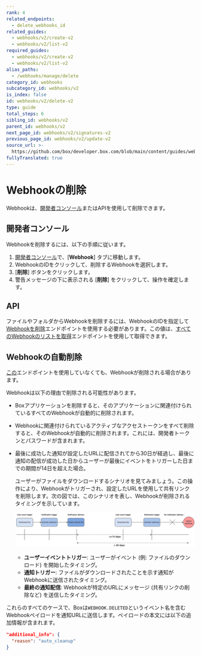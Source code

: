 ```yaml
---
rank: 4
related_endpoints:
  - delete_webhooks_id
related_guides:
  - webhooks/v2/create-v2
  - webhooks/v2/list-v2
required_guides:
  - webhooks/v2/create-v2
  - webhooks/v2/list-v2
alias_paths:
  - /webhooks/manage/delete
category_id: webhooks
subcategory_id: webhooks/v2
is_index: false
id: webhooks/v2/delete-v2
type: guide
total_steps: 6
sibling_id: webhooks/v2
parent_id: webhooks/v2
next_page_id: webhooks/v2/signatures-v2
previous_page_id: webhooks/v2/update-v2
source_url: >-
  https://github.com/box/developer.box.com/blob/main/content/guides/webhooks/v2/delete-v2.md
fullyTranslated: true
---
```

# Webhookの削除

Webhookは、[開発者コンソール][console]またはAPIを使用して削除できます。

## 開発者コンソール

Webhookを削除するには、以下の手順に従います。

1. [開発者コンソール][console]で、\[**Webhook**] タブに移動します。
2. WebhookのIDをクリックして、削除するWebhookを選択します。
3. \[**削除**] ボタンをクリックします。
4. 警告メッセージの下に表示される \[**削除**] をクリックして、操作を確定します。

## API

ファイルやフォルダからWebhookを削除するには、WebhookのIDを指定して[Webhookを削除][delete]エンドポイントを使用する必要があります。この値は、[すべてのWebhookのリストを取得][list]エンドポイントを使用して取得できます。

<Samples id="delete_webhooks_id">

</Samples>

## Webhookの自動削除

[この][delete]エンドポイントを使用していなくても、Webhookが削除される場合があります。

Webhookは以下の理由で削除される可能性があります。

* Boxアプリケーションを削除すると、そのアプリケーションに関連付けられているすべてのWebhookが自動的に削除されます。
* Webhookに関連付けられているアクティブなアクセストークンをすべて削除すると、そのWebhookが自動的に削除されます。これには、開発者トークンとパスワードが含まれます。
* 最後に成功した通知が設定したURLに配信されてから30日が経過し、最後に通知の配信が成功した日からユーザーが最後にイベントをトリガーした日までの期間が14日を超えた場合。

  ユーザーがファイルをダウンロードするシナリオを見てみましょう。この操作により、Webhookがトリガーされ、設定したURLを使用して共有リンクを削除します。次の図では、このシナリオを表し、Webhookが削除されるタイミングを示しています。

  ![Webhookの削除](../images/delete_webhooks.png)

  * **ユーザーイベントトリガー**: ユーザーがイベント (例: ファイルのダウンロード) を開始したタイミング。
  * **通知トリガー**: ファイルがダウンロードされたことを示す通知がWebhookに送信されたタイミング。
  * **最終の通知配信**: Webhookが特定のURLにメッセージ (共有リンクの削除など) を送信したタイミング。

これらのすべてのケースで、Boxは`WEBHOOK.DELETED`というイベント名を含むWebhookペイロードを通知URLに送信します。ペイロードの本文には以下の追加情報が含まれます。

```json
"additional_info": {
  "reason": "auto_cleanup"
}

```

[delete]: e://delete-webhooks-id

[list]: e://get-webhooks

[console]: https://app.box.com/developers/console
